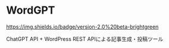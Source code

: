 # WordGPT
https://img.shields.io/badge/version-2.0%20beta-brightgreen  

ChatGPT API + WordPress REST APIによる記事生成・投稿ツール


